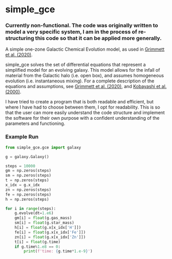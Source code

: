 # simple_gce

### Currently non-functional. The code was originally written to model a very specific system, I am in the process of re-structuring this code so that it can be applied more generally.

A simple one-zone Galactic Chemical Evolution model, as used in [Grimmett et al. (2020)](https://arxiv.org/abs/1911.05901). 

simple_gce solves the set of differential equations that represent a simplified model for an evolving galaxy.
This model allows for the infall of material from the Galactic halo (i.e. open box), and assumes homogeneous evolution (i.e. instantaneous mixing).
For a complete description of the equations and assumptions, see [Grimmett et al. (2020)](https://arxiv.org/abs/1911.05901), and [Kobayashi et al. (2000)](https://arxiv.org/abs/astro-ph/9908005).

I have tried to create a program that is both readable and efficient, but where I have had to choose between them, I opt for readability. This is so that the user can more easily understand the code structure and implement the software for their own purpose with a confident understanding of the parameters and functioning.

### Example Run
```Python
from simple_gce.gce import galaxy

g = galaxy.Galaxy()

steps = 10000
gm = np.zeros(steps)
sm = np.zeros(steps)
t = np.zeros(steps)
x_idx = g.x_idx
zn = np.zeros(steps)
fe = np.zeros(steps)
h = np.zeros(steps)

for i in range(steps):
    g.evolve(dt=1.e6)
    gm[i] = float(g.gas_mass)
    sm[i] = float(g.star_mass)
    h[i] = float(g.x[x_idx['H']])
    fe[i] = float(g.x[x_idx['Fe']])
    zn[i] = float(g.x[x_idx['Zn']])
    t[i] = float(g.time)
    if g.time%1.e8 == 0:
        print(f'time: {g.time*1.e-9}')
```
